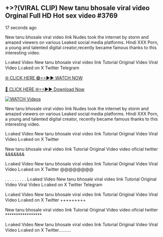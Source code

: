 ## +>?(VIRAL CLIP) New tanu bhosale viral video Orginal Full HD Hot sex video #3769

17 seconds ago

New tanu bhosale viral video link Nudes took the internet by storm and amazed viewers on various Leaked social media platforms. Hindi XXX Porn, a young and talented digital creator,recently became famous thanks to this interesting video.

L𝚎aked Video New tanu bhosale viral video link Tutorial Original Video Viral Video L𝚎aked on X Twitter Telegram

[🌐 CLICK HERE 🟢==►► WATCH NOW](https://dekho-ki-hoy-07-2k25.blogspot.com/2025/01/viral-tv.html)

[🔴 CLICK HERE 🌐==►► Download Now](https://dekho-ki-hoy-07-2k25.blogspot.com/2025/01/viral-tv.html)

[![WATCH Videos](https://i.imgur.com/KtWmlQT.gif)](https://dekho-ki-hoy-07-2k25.blogspot.com/2025/01/viral-tv.html)

New tanu bhosale viral video link Nudes took the internet by storm and amazed viewers on various Leaked social media platforms. Hindi XXX Porn, a young and talented digital creator, recently became famous thanks to this interesting video.

L𝚎aked Video New tanu bhosale viral video link Tutorial Original Video Viral Video L𝚎aked on X Twitter

New tanu bhosale viral video link Tutorial Original Video video oficial twitter &&&&&&&

L𝚎aked Video New tanu bhosale viral video link Tutorial Original Video Viral Video L𝚎aked on X Twitter @@@@@@@@

. . . . . . . . . L𝚎aked Video New tanu bhosale viral video link Tutorial Original Video Viral Video L𝚎aked on X Twitter Telegram

L𝚎aked Video New tanu bhosale viral video link Tutorial Original Video Viral Video L𝚎aked on X Twitter +++++++++

New tanu bhosale viral video link Tutorial Original Video video oficial twitter *****************

L𝚎aked Video New tanu bhosale viral video link Tutorial Original Video Viral Video L𝚎aked on X Twitter..........